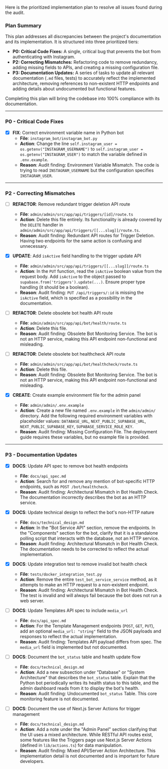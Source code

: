 Here is the prioritized implementation plan to resolve all issues found during the audit.

### Plan Summary

This plan addresses all discrepancies between the project's documentation and its implementation. It is structured into three prioritized tiers:

*   **P0: Critical Code Fixes:** A single, critical bug that prevents the bot from authenticating with Instagram.
*   **P2: Correcting Mismatches:** Refactoring code to remove redundancy, adding missing fields to APIs, and creating a missing configuration file.
*   **P3: Documentation Updates:** A series of tasks to update all relevant documentation (`.md` files, tests) to accurately reflect the implemented architecture, removing references to non-existent HTTP endpoints and adding details about undocumented but functional features.

Completing this plan will bring the codebase into 100% compliance with its documentation.

---

### P0 - Critical Code Fixes

- [x] **FIX**: Correct environment variable name in Python bot
    - **File**: `instagram_bot/instagram_bot.py`
    - **Action**: Change the line `self.instagram_user = os.getenv("INSTAGRAM_USERNAME")` to `self.instagram_user = os.getenv("INSTAGRAM_USER")` to match the variable defined in `.env.example`.
    - **Reason**: Audit finding: Environment Variable Mismatch. The code is trying to read `INSTAGRAM_USERNAME` but the configuration specifies `INSTAGRAM_USER`.

---

### P2 - Correcting Mismatches

- [ ] **REFACTOR**: Remove redundant trigger deletion API route
    - **File**: `admin/admin/src/app/api/triggers/[id]/route.ts`
    - **Action**: Delete this file entirely. Its functionality is already covered by the `DELETE` handler in `admin/admin/src/app/api/triggers/[[...slug]]/route.ts`.
    - **Reason**: Audit finding: Redundant API routes for Trigger Deletion. Having two endpoints for the same action is confusing and unnecessary.

- [x] **UPDATE**: Add `isActive` field handling to the trigger update API
    - **File**: `admin/admin/src/app/api/triggers/[[...slug]]/route.ts`
    - **Action**: In the `PUT` function, read the `isActive` boolean value from the request body. Add `isActive` to the object passed to `supabase.from('triggers').update(...)`. Ensure proper type handling (it should be a boolean).
    - **Reason**: Audit finding: `PUT /api/triggers/:id` is missing the `isActive` field, which is specified as a possibility in the documentation.

- [ ] **REFACTOR**: Delete obsolete bot health API route
    - **File**: `admin/admin/src/app/api/bot/health/route.ts`
    - **Action**: Delete this file.
    - **Reason**: Audit finding: Obsolete Bot Monitoring Service. The bot is not an HTTP service, making this API endpoint non-functional and misleading.

- [ ] **REFACTOR**: Delete obsolete bot healthcheck API route
    - **File**: `admin/admin/src/app/api/bot/healthcheck/route.ts`
    - **Action**: Delete this file.
    - **Reason**: Audit finding: Obsolete Bot Monitoring Service. The bot is not an HTTP service, making this API endpoint non-functional and misleading.

- [x] **CREATE**: Create example environment file for the admin panel
    - **File**: `admin/admin/.env.example`
    - **Action**: Create a new file named `.env.example` in the `admin/admin/` directory. Add the following required environment variables with placeholder values: `DATABASE_URL`, `NEXT_PUBLIC_SUPABASE_URL`, `NEXT_PUBLIC_SUPABASE_KEY`, `SUPABASE_SERVICE_ROLE_KEY`.
    - **Reason**: Audit finding: Missing Configuration File. The deployment guide requires these variables, but no example file is provided.

---

### P3 - Documentation Updates

- [x] **DOCS**: Update API spec to remove bot health endpoints
    - **File**: `docs/api_spec.md`
    - **Action**: Search for and remove any mention of bot-specific HTTP endpoints, such as `POST /bot/healthcheck`.
    - **Reason**: Audit finding: Architectural Mismatch in Bot Health Check. The documentation incorrectly describes the bot as an HTTP service.

- [x] **DOCS**: Update technical design to reflect the bot's non-HTTP nature
    - **File**: `docs/technical_design.md`
    - **Action**: In the "Bot Service API" section, remove the endpoints. In the "Components" section for the bot, clarify that it is a standalone polling script that interacts with the database, not an HTTP service.
    - **Reason**: Audit finding: Architectural Mismatch in Bot Health Check. The documentation needs to be corrected to reflect the actual implementation.

- [x] **DOCS**: Update integration test to remove invalid bot health check
    - **File**: `tests/docker_integration_test.py`
    - **Action**: Remove the entire `test_bot_service_service` method, as it attempts to make an HTTP request to a non-existent endpoint.
    - **Reason**: Audit finding: Architectural Mismatch in Bot Health Check. The test is invalid and will always fail because the bot does not run a web server.

- [ ] **DOCS**: Update Templates API spec to include `media_url`
    - **File**: `docs/api_spec.md`
    - **Action**: For the Template Management endpoints (`POST`, `GET`, `PUT`), add an optional `media_url: "string"` field to the JSON payloads and responses to reflect the actual implementation.
    - **Reason**: Audit finding: Templates API payload differs from spec. The `media_url` field is implemented but not documented.

- [ ] **DOCS**: Document the `bot_status` table and health update flow
    - **File**: `docs/technical_design.md`
    - **Action**: Add a new subsection under "Database" or "System Architecture" that describes the `bot_status` table. Explain that the Python bot periodically writes its health status to this table, and the admin dashboard reads from it to display the bot's health.
    - **Reason**: Audit finding: Undocumented `bot_status` Table. This core monitoring feature is not documented.

- [ ] **DOCS**: Document the use of Next.js Server Actions for trigger management
    - **File**: `docs/technical_design.md`
    - **Action**: Add a note under the "Admin Panel" section clarifying that the UI uses a mixed architecture. While RESTful API routes exist, some features like the Triggers page use Next.js Server Actions (defined in `lib/actions.ts`) for data manipulation.
    - **Reason**: Audit finding: Mixed API/Server Action Architecture. This implementation detail is not documented and is important for future developers.